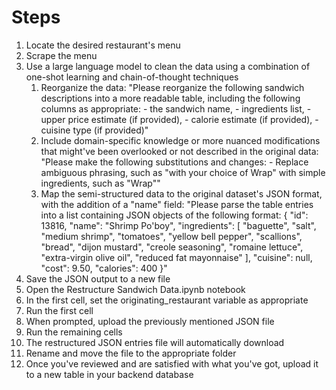 # Steps
<ol>
    <li>Locate the desired restaurant's menu</li>
    <li>Scrape the menu</li>
    <li>Use a large language model to clean the data using a combination of one-shot learning and chain-of-thought techniques
        <ol>
            <li>
            Reorganize the data:
            "Please reorganize the following sandwich descriptions into a more readable table, including the following columns as appropriate:
            - the sandwich name,
            - ingredients list,
            - upper price estimate (if provided),
            - calorie estimate (if provided),
            - cuisine type (if provided)"
            </li>
            <li>
            Include domain-specific knowledge or more nuanced modifications that might've been overlooked or not described in the original data:
            "Please make the following substitutions and changes:
            - Replace ambiguous phrasing, such as "with your choice of Wrap" with simple ingredients, such as "Wrap""
            </li>
            <li>
            Map the semi-structured data to the original dataset's JSON format, with the addition of a "name" field:
            "Please parse the table entries into a list containing JSON objects of the following format:
            {
                "id": 13816,
                "name": "Shrimp Po'boy",
                "ingredients": [
                "baguette",
                "salt",
                "medium shrimp",
                "tomatoes",
                "yellow bell pepper",
                "scallions",
                "bread",
                "dijon mustard",
                "creole seasoning",
                "romaine lettuce",
                "extra-virgin olive oil",
                "reduced fat mayonnaise"
                ],
                "cuisine": null,
                "cost": 9.50,
                "calories": 400
            }"
            </li>
        </ol>
    </li>
    <li>Save the JSON output to a new file</li>
    <li>Open the Restructure Sandwich Data.ipynb notebook</li>
    <li>In the first cell, set the originating_restaurant variable as appropriate</li>
    <li>Run the first cell</li>
    <li>When prompted, upload the previously mentioned JSON file</li>
    <li>Run the remaining cells</li>
    <li>The restructured JSON entries file will automatically download</li>
    <li>Rename and move the file to the appropriate folder</li>
    <li>Once you've reviewed and are satisfied with what you've got, upload it to a new table in your backend database</li>
    </li>
</ol>
